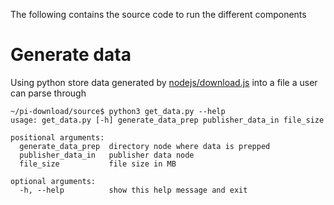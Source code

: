 The following contains the source code to run the different components

# Generate data 
Using python store data generated by [nodejs/download.js](https://github.com/AnyLog-co/pi-download/blob/master/nodejs/download.js) into a file a user can parse through

```
~/pi-download/source$ python3 get_data.py --help 
usage: get_data.py [-h] generate_data_prep publisher_data_in file_size

positional arguments:
  generate_data_prep  directory node where data is prepped
  publisher_data_in   publisher data node
  file_size           file size in MB

optional arguments:
  -h, --help          show this help message and exit
```
